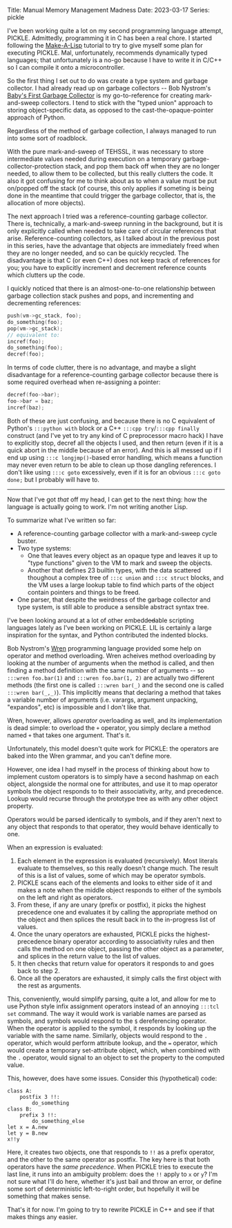 Title: Manual Memory Management Madness
Date: 2023-03-17
Series: pickle

I've been working quite a lot on my second programming language attempt, PICKLE. Admittedly, programming it in C has been a real chore. I started following the [Make-A-Lisp](https://github.com/kanaka/mal/blob/master/process/guide.md) tutorial to try to give myself some plan for executing PICKLE. Mal, unfortunately, recommends dynamically typed languages; that unfortunately is a no-go because I have to write it in C/C++ so I can compile it onto a microcontroller.

So the first thing I set out to do was create a type system and garbage collector. I had already read up on garbage collectors -- Bob Nystrom's [Baby's First Garbage Collector](https://journal.stuffwithstuff.com/2013/12/08/babys-first-garbage-collector/) is my go-to-reference for creating mark-and-sweep collectors. I tend to stick with the "typed union" approach to storing object-specific data, as opposed to the cast-the-opaque-pointer approach of Python.

Regardless of the method of garbage collection, I always managed to run into some sort of roadblock.

With the pure mark-and-sweep of TEHSSL, it was necessary to store intermediate values needed during execution on a temporary garbage-collector-protection stack, and pop them back off when they are no longer needed, to allow them to be collected, but this really clutters the code. It also it got confusing for me to think about as to when a value must be put on/popped off the stack (of course, this only applies if someting is being done in the meantime that could trigger the garbage collector, that is, the allocation of more objects).

The next approach I tried was a reference-counting garbage collector. There is, technically, a mark-and-sweep running in the background, but it is only explicitly called when needed to take care of circular references that arise. Reference-counting collectors, as I talked about in the previous post in this series, have the advantage that objects are immediately freed when they are no longer needed, and so can be quickly recycled. The disadvantage is that C (or even C++) does not keep track of references for you; you have to explicitly increment and decrement reference counts which clutters up the code.

I quickly noticed that there is an almost-one-to-one relationship between garbage collection stack pushes and pops, and incrementing and decrementing references:

```cpp
push(vm->gc_stack, foo);
do_something(foo);
pop(vm->gc_stack);
// equivalent to:
incref(foo);
do_something(foo);
decref(foo);
```

In terms of code clutter, there is no advantage, and maybe a slight disadvantage for a reference-counting garbage collector because there is some required overhead when re-assigning a pointer:

```cpp
decref(foo->bar);
foo->bar = baz;
incref(baz);
```

Both of these are just confusing, and because there is no C equivalent of Python's `:::python with` block or a C++ `:::cpp try`/`:::cpp finally` construct (and I've yet to try any kind of C preprocessor macro hack) I have to explicitly stop, decref all the objects I used, and then return (even if it is a quick abort in the middle because of an error). And this is all messed up if I end up using `:::c longjmp()`-based error handling, which means a function may never even return to be able to clean up those dangling references. I don't like using `:::c goto` excessively, even if it is for an obvious `:::c goto done;` but I probably will have to.

---

Now that I've got *that* off my head, I can get to the next thing: how the language is actually going to work. I'm not writing another Lisp.

To summarize what I've written so far:

* A reference-counting garbage collector with a mark-and-sweep cycle buster.
* Two type systems:
    * One that leaves every object as an opaque type and leaves it up to "type functions" given to the VM to mark and sweep the objects.
    * Another that defines 23 builtin types, with the data scattered thoughout a complex tree of `:::c union` and `:::c struct` blocks, and the VM uses a large lookup table to find which parts of the object contain pointers and things to be freed.
* One parser, that despite the weirdness of the garbage collector and type system, is still able to produce a sensible abstract syntax tree.

I've been looking around at a lot of other embedd~~ed~~able scripting languages lately as I've been working on PICKLE. LIL is certainly a large inspiration for the syntax, and Python contributed the indented blocks.

Bob Nystrom's [Wren](https://wren.io) programming language provided some help on operator and method overloading. Wren acheives method overloading by looking at the number of arguments when the method is called, and then finding a method definition with the same number of arguments -- so `:::wren foo.bar(1)` and `:::wren foo.bar(1, 2)` are actually two different methods (the first one is called `:::wren bar(_)` and the second one is called `:::wren bar(_,_)`). This implicitly means that declaring a method that takes a variable number of arguments (i.e. varargs, argument unpacking, "expandos", etc) is impossible and I don't like that.

Wren, however, allows *operator* overloading as well, and its implementation is dead simple: to overload the `+` operator, you simply declare a method named `+` that takes one argument. That's it.

Unfortunately, this model doesn't quite work for PICKLE: the operators are baked into the Wren grammar, and you can't define more.

However, one idea I had myself in the process of thinking about how to implement custom operators is to simply have a second hashmap on each object, alongside the normal one for attributes, and use it to map operator symbols the object responds to to their associativity, arity, and precedence. Lookup would recurse through the prototype tree as with any other object property.

Operators would be parsed identically to symbols, and if they aren't next to any object that responds to that operator, they would behave identically to one.

When an expression is evaluated:

1. Each element in the expression is evaluated (recursively). Most literals evaluate to themselves, so this really doesn't change much. The result of this is a list of values, some of which may be operator symbols.
2. PICKLE scans each of the elements and looks to either side of it and makes a note when the middle object responds to either of the symbols on the left and right as operators.
3. From these, if any are unary (prefix or postfix), it picks the highest precedence one and evaluates it by calling the appropriate method on the object and then splices the result back in to the in-progress list of values.
4. Once the unary operators are exhausted, PICKLE picks the highest-precedence binary operator according to associativity rules and then calls the method on one object, passing the other object as a parameter, and splices in the return value to the list of values.
5. It then checks that return value for operators it responds to and goes back to step 2.
6. Once all the operators are exhausted, it simply calls the first object with the rest as arguments.

This, conveniently, would simplify parsing, quite a lot, and allow for me to use Python style infix assignment operators instead of an annoying `:::tcl set` command. The way it would work is variable names are parsed as symbols, and symbols would respond to the `$` dereferencing operator. When the operator is applied to the symbol, it responds by looking up the variable with the same name. Similarly, objects would respond to the `.` operator, which would perform attribute lookup, and the `=` operator, which would create a temporary set-attribute object, which, when combined with the `.` operator, would signal to an object to set the property to the computed value.

This, however, does have some issues. Consider this (hypothetical) code:

```pickle
class A:
    postfix 3 !!:
        do_something
class B:
    prefix 3 !!:
        do_something_else
let x = A.new
let y = B.new
x!!y
```

Here, it creates two objects, one that responds to `!!` as a prefix operator, and the other to the same operator as postfix. The key here is that both operators have the *same precedence*. When PICKLE tries to execute the last line, it runs into an ambiguity problem: does the `!!` apply to `x` or `y`? I'm not sure what I'll do here, whether it's just bail and throw an error, or define some sort of deterministic left-to-right order, but hopefully it will be something that makes sense.

That's it for now. I'm going to try to rewrite PICKLE in C++ and see if that makes things any easier.
